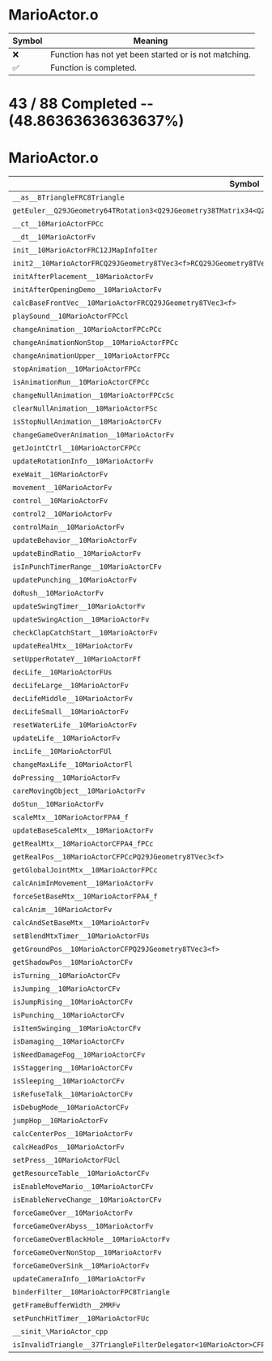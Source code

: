 # MarioActor.o
| Symbol | Meaning 
| ------------- | ------------- 
| :x: | Function has not yet been started or is not matching. 
| :white_check_mark: | Function is completed. 


# 43 / 88 Completed -- (48.86363636363637%)
# MarioActor.o
| Symbol | Decompiled? |
| ------------- | ------------- |
| `__as__8TriangleFRC8Triangle` | :white_check_mark: |
| `getEuler__Q29JGeometry64TRotation3<Q29JGeometry38TMatrix34<Q29JGeometry13SMatrix34C<f>>>CFRQ29JGeometry8TVec3<f>` | :x: |
| `__ct__10MarioActorFPCc` | :x: |
| `__dt__10MarioActorFv` | :x: |
| `init__10MarioActorFRC12JMapInfoIter` | :white_check_mark: |
| `init2__10MarioActorFRCQ29JGeometry8TVec3<f>RCQ29JGeometry8TVec3<f>l` | :x: |
| `initAfterPlacement__10MarioActorFv` | :white_check_mark: |
| `initAfterOpeningDemo__10MarioActorFv` | :white_check_mark: |
| `calcBaseFrontVec__10MarioActorFRCQ29JGeometry8TVec3<f>` | :white_check_mark: |
| `playSound__10MarioActorFPCcl` | :white_check_mark: |
| `changeAnimation__10MarioActorFPCcPCc` | :white_check_mark: |
| `changeAnimationNonStop__10MarioActorFPCc` | :white_check_mark: |
| `changeAnimationUpper__10MarioActorFPCc` | :white_check_mark: |
| `stopAnimation__10MarioActorFPCc` | :white_check_mark: |
| `isAnimationRun__10MarioActorCFPCc` | :white_check_mark: |
| `changeNullAnimation__10MarioActorFPCcSc` | :white_check_mark: |
| `clearNullAnimation__10MarioActorFSc` | :x: |
| `isStopNullAnimation__10MarioActorCFv` | :white_check_mark: |
| `changeGameOverAnimation__10MarioActorFv` | :white_check_mark: |
| `getJointCtrl__10MarioActorCFPCc` | :white_check_mark: |
| `updateRotationInfo__10MarioActorFv` | :x: |
| `exeWait__10MarioActorFv` | :white_check_mark: |
| `movement__10MarioActorFv` | :white_check_mark: |
| `control__10MarioActorFv` | :white_check_mark: |
| `control2__10MarioActorFv` | :white_check_mark: |
| `controlMain__10MarioActorFv` | :white_check_mark: |
| `updateBehavior__10MarioActorFv` | :white_check_mark: |
| `updateBindRatio__10MarioActorFv` | :white_check_mark: |
| `isInPunchTimerRange__10MarioActorCFv` | :white_check_mark: |
| `updatePunching__10MarioActorFv` | :white_check_mark: |
| `doRush__10MarioActorFv` | :white_check_mark: |
| `updateSwingTimer__10MarioActorFv` | :white_check_mark: |
| `updateSwingAction__10MarioActorFv` | :white_check_mark: |
| `checkClapCatchStart__10MarioActorFv` | :x: |
| `updateRealMtx__10MarioActorFv` | :white_check_mark: |
| `setUpperRotateY__10MarioActorFf` | :x: |
| `decLife__10MarioActorFUs` | :white_check_mark: |
| `decLifeLarge__10MarioActorFv` | :white_check_mark: |
| `decLifeMiddle__10MarioActorFv` | :white_check_mark: |
| `decLifeSmall__10MarioActorFv` | :white_check_mark: |
| `resetWaterLife__10MarioActorFv` | :white_check_mark: |
| `updateLife__10MarioActorFv` | :white_check_mark: |
| `incLife__10MarioActorFUl` | :white_check_mark: |
| `changeMaxLife__10MarioActorFl` | :white_check_mark: |
| `doPressing__10MarioActorFv` | :white_check_mark: |
| `careMovingObject__10MarioActorFv` | :white_check_mark: |
| `doStun__10MarioActorFv` | :white_check_mark: |
| `scaleMtx__10MarioActorFPA4_f` | :white_check_mark: |
| `updateBaseScaleMtx__10MarioActorFv` | :white_check_mark: |
| `getRealMtx__10MarioActorCFPA4_fPCc` | :x: |
| `getRealPos__10MarioActorCFPCcPQ29JGeometry8TVec3<f>` | :x: |
| `getGlobalJointMtx__10MarioActorFPCc` | :x: |
| `calcAnimInMovement__10MarioActorFv` | :x: |
| `forceSetBaseMtx__10MarioActorFPA4_f` | :x: |
| `calcAnim__10MarioActorFv` | :x: |
| `calcAndSetBaseMtx__10MarioActorFv` | :x: |
| `setBlendMtxTimer__10MarioActorFUs` | :x: |
| `getGroundPos__10MarioActorCFPQ29JGeometry8TVec3<f>` | :x: |
| `getShadowPos__10MarioActorCFv` | :x: |
| `isTurning__10MarioActorCFv` | :white_check_mark: |
| `isJumping__10MarioActorCFv` | :x: |
| `isJumpRising__10MarioActorCFv` | :x: |
| `isPunching__10MarioActorCFv` | :x: |
| `isItemSwinging__10MarioActorCFv` | :x: |
| `isDamaging__10MarioActorCFv` | :x: |
| `isNeedDamageFog__10MarioActorCFv` | :x: |
| `isStaggering__10MarioActorCFv` | :x: |
| `isSleeping__10MarioActorCFv` | :x: |
| `isRefuseTalk__10MarioActorCFv` | :x: |
| `isDebugMode__10MarioActorCFv` | :white_check_mark: |
| `jumpHop__10MarioActorFv` | :x: |
| `calcCenterPos__10MarioActorFv` | :x: |
| `calcHeadPos__10MarioActorFv` | :x: |
| `setPress__10MarioActorFUcl` | :x: |
| `getResourceTable__10MarioActorCFv` | :x: |
| `isEnableMoveMario__10MarioActorCFv` | :x: |
| `isEnableNerveChange__10MarioActorCFv` | :x: |
| `forceGameOver__10MarioActorFv` | :x: |
| `forceGameOverAbyss__10MarioActorFv` | :x: |
| `forceGameOverBlackHole__10MarioActorFv` | :x: |
| `forceGameOverNonStop__10MarioActorFv` | :x: |
| `forceGameOverSink__10MarioActorFv` | :x: |
| `updateCameraInfo__10MarioActorFv` | :x: |
| `binderFilter__10MarioActorFPC8Triangle` | :x: |
| `getFrameBufferWidth__2MRFv` | :x: |
| `setPunchHitTimer__10MarioActorFUc` | :x: |
| `__sinit_\MarioActor_cpp` | :x: |
| `isInvalidTriangle__37TriangleFilterDelegator<10MarioActor>CFPC8Triangle` | :x: |
